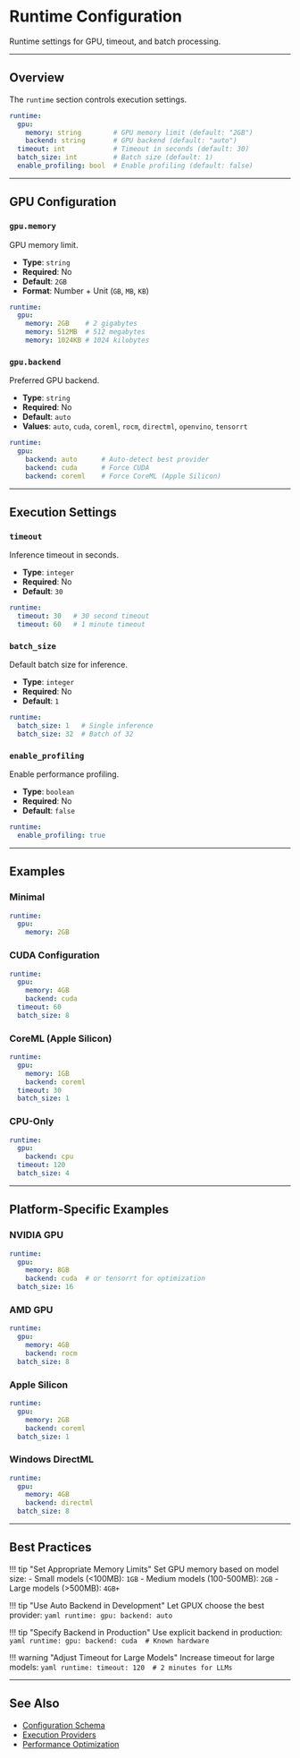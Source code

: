 # Runtime Configuration

Runtime settings for GPU, timeout, and batch processing.

---

## Overview

The `runtime` section controls execution settings.

```yaml
runtime:
  gpu:
    memory: string        # GPU memory limit (default: "2GB")
    backend: string       # GPU backend (default: "auto")
  timeout: int            # Timeout in seconds (default: 30)
  batch_size: int         # Batch size (default: 1)
  enable_profiling: bool  # Enable profiling (default: false)
```

---

## GPU Configuration

### `gpu.memory`

GPU memory limit.

- **Type**: `string`
- **Required**: No
- **Default**: `2GB`
- **Format**: Number + Unit (`GB`, `MB`, `KB`)

```yaml
runtime:
  gpu:
    memory: 2GB    # 2 gigabytes
    memory: 512MB  # 512 megabytes
    memory: 1024KB # 1024 kilobytes
```

### `gpu.backend`

Preferred GPU backend.

- **Type**: `string`
- **Required**: No
- **Default**: `auto`
- **Values**: `auto`, `cuda`, `coreml`, `rocm`, `directml`, `openvino`, `tensorrt`

```yaml
runtime:
  gpu:
    backend: auto      # Auto-detect best provider
    backend: cuda      # Force CUDA
    backend: coreml    # Force CoreML (Apple Silicon)
```

---

## Execution Settings

### `timeout`

Inference timeout in seconds.

- **Type**: `integer`
- **Required**: No
- **Default**: `30`

```yaml
runtime:
  timeout: 30   # 30 second timeout
  timeout: 60   # 1 minute timeout
```

### `batch_size`

Default batch size for inference.

- **Type**: `integer`
- **Required**: No
- **Default**: `1`

```yaml
runtime:
  batch_size: 1   # Single inference
  batch_size: 32  # Batch of 32
```

### `enable_profiling`

Enable performance profiling.

- **Type**: `boolean`
- **Required**: No
- **Default**: `false`

```yaml
runtime:
  enable_profiling: true
```

---

## Examples

### Minimal

```yaml
runtime:
  gpu:
    memory: 2GB
```

### CUDA Configuration

```yaml
runtime:
  gpu:
    memory: 4GB
    backend: cuda
  timeout: 60
  batch_size: 8
```

### CoreML (Apple Silicon)

```yaml
runtime:
  gpu:
    memory: 1GB
    backend: coreml
  timeout: 30
  batch_size: 1
```

### CPU-Only

```yaml
runtime:
  gpu:
    backend: cpu
  timeout: 120
  batch_size: 4
```

---

## Platform-Specific Examples

### NVIDIA GPU

```yaml
runtime:
  gpu:
    memory: 8GB
    backend: cuda  # or tensorrt for optimization
  batch_size: 16
```

### AMD GPU

```yaml
runtime:
  gpu:
    memory: 4GB
    backend: rocm
  batch_size: 8
```

### Apple Silicon

```yaml
runtime:
  gpu:
    memory: 2GB
    backend: coreml
  batch_size: 1
```

### Windows DirectML

```yaml
runtime:
  gpu:
    memory: 4GB
    backend: directml
  batch_size: 8
```

---

## Best Practices

!!! tip "Set Appropriate Memory Limits"
    Set GPU memory based on model size:
    - Small models (<100MB): `1GB`
    - Medium models (100-500MB): `2GB`
    - Large models (>500MB): `4GB+`

!!! tip "Use Auto Backend in Development"
    Let GPUX choose the best provider:
    ```yaml
    runtime:
      gpu:
        backend: auto
    ```

!!! tip "Specify Backend in Production"
    Use explicit backend in production:
    ```yaml
    runtime:
      gpu:
        backend: cuda  # Known hardware
    ```

!!! warning "Adjust Timeout for Large Models"
    Increase timeout for large models:
    ```yaml
    runtime:
      timeout: 120  # 2 minutes for LLMs
    ```

---

## See Also

- [Configuration Schema](schema.md)
- [Execution Providers](../../guide/providers.md)
- [Performance Optimization](../../advanced/optimization.md)
